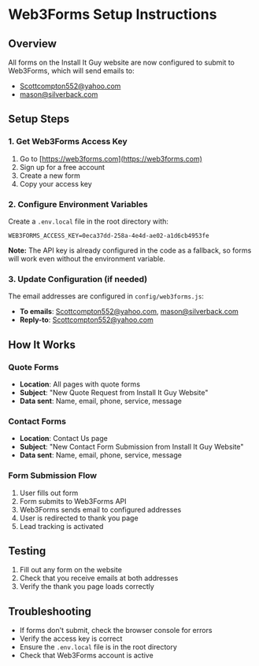 # Web3Forms Setup Instructions

## Overview

All forms on the Install It Guy website are now configured to submit to Web3Forms, which will send emails to:

- Scottcompton552@yahoo.com
- mason@silverback.com

## Setup Steps

### 1. Get Web3Forms Access Key

1. Go to [https://web3forms.com](https://web3forms.com)
2. Sign up for a free account
3. Create a new form
4. Copy your access key

### 2. Configure Environment Variables

Create a `.env.local` file in the root directory with:

```env
WEB3FORMS_ACCESS_KEY=0eca37dd-258a-4e4d-ae02-a1d6cb4953fe
```

**Note:** The API key is already configured in the code as a fallback, so forms will work even without the environment variable.

### 3. Update Configuration (if needed)

The email addresses are configured in `config/web3forms.js`:

- **To emails**: Scottcompton552@yahoo.com, mason@silverback.com
- **Reply-to**: Scottcompton552@yahoo.com

## How It Works

### Quote Forms

- **Location**: All pages with quote forms
- **Subject**: "New Quote Request from Install It Guy Website"
- **Data sent**: Name, email, phone, service, message

### Contact Forms

- **Location**: Contact Us page
- **Subject**: "New Contact Form Submission from Install It Guy Website"
- **Data sent**: Name, email, phone, service, message

### Form Submission Flow

1. User fills out form
2. Form submits to Web3Forms API
3. Web3Forms sends email to configured addresses
4. User is redirected to thank you page
5. Lead tracking is activated

## Testing

1. Fill out any form on the website
2. Check that you receive emails at both addresses
3. Verify the thank you page loads correctly

## Troubleshooting

- If forms don't submit, check the browser console for errors
- Verify the access key is correct
- Ensure the `.env.local` file is in the root directory
- Check that Web3Forms account is active
